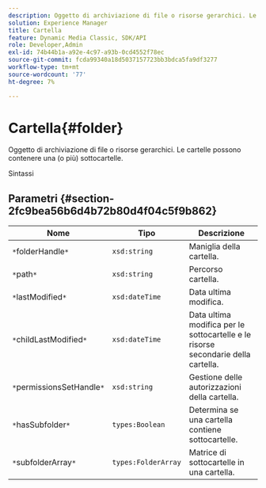 ```yaml
---
description: Oggetto di archiviazione di file o risorse gerarchici. Le cartelle possono contenere una (o più) sottocartelle.
solution: Experience Manager
title: Cartella
feature: Dynamic Media Classic, SDK/API
role: Developer,Admin
exl-id: 74b44b1a-a92e-4c97-a93b-0cd4552f78ec
source-git-commit: fcda99340a18d5037157723bb3bdca5fa9df3277
workflow-type: tm+mt
source-wordcount: '77'
ht-degree: 7%

---
```


# Cartella{#folder}

Oggetto di archiviazione di file o risorse gerarchici. Le cartelle possono contenere una (o più) sottocartelle.

Sintassi

## Parametri {#section-2fc9bea56b6d4b72b80d4f04c5f9b862}

| Nome | Tipo | Descrizione |
|---|---|---|
| `*`folderHandle`*` | `xsd:string` | Maniglia della cartella. |
| `*`path`*` | `xsd:string` | Percorso cartella. |
| `*`lastModified`*` | `xsd:dateTime` | Data ultima modifica. |
| `*`childLastModified`*` | `xsd:dateTime` | Data ultima modifica per le sottocartelle e le risorse secondarie della cartella. |
| `*`permissionsSetHandle`*` | `xsd:string` | Gestione delle autorizzazioni della cartella. |
| `*`hasSubfolder`*` | `types:Boolean` | Determina se una cartella contiene sottocartelle. |
| `*`subfolderArray`*` | `types:FolderArray` | Matrice di sottocartelle in una cartella. |
